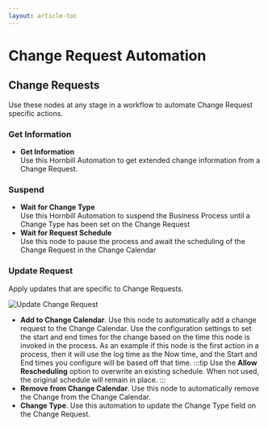 ```yaml
---
layout: article-toc
---
```

# Change Request Automation
## Change Requests
Use these nodes at any stage in a workflow to automate Change Request specific actions.
### Get Information
* **Get Information**<br>Use this Hornbill Automation to get extended change information from a Change Request.

### Suspend
* **Wait for Change Type**<br>Use this Hornbill Automation to suspend the Business Process until a Change Type has been set on the Change Request
* **Wait for Request Schedule**<br>Use this node to pause the process and await the scheduling of the Change Request in the Change Calendar

### Update Request
Apply updates that are specific to Change Requests.

![Update Change Request](/_books/servicemanager-config/images/workflow-update-change.png)

* **Add to Change Calendar**. Use this node to automatically add a change request to the Change Calendar. Use the configuration settings to set the start and end times for the change based on the time this node is invoked in the process. As an example if this node is the first action in a process, then it will use the log time as the Now time, and the Start and End times you configure will be based off that time.
    :::tip
    Use the **Allow Rescheduling** option to overwrite an existing schedule.  When not used, the original schedule will remain in place.
    :::
* **Remove from Change Calendar**. Use this node to automatically remove the Change from the Change Calendar.
* **Change Type**. Use this automation to update the Change Type field on the Change Request.
<!-- https://wiki.hornbill.com/index.php?title=Service_Manager_Business_Process_Workflow -->